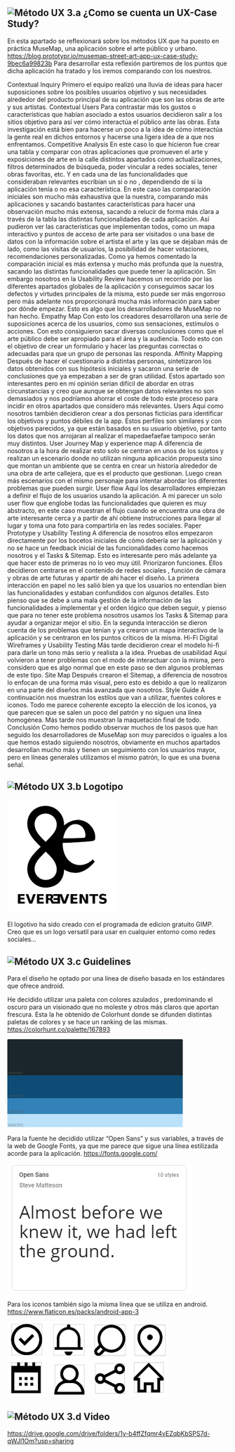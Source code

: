 
![Método UX](../img/moodboard.png) 3.a ¿Como se cuenta un UX-Case Study?
-----

En esta apartado se reflexionará sobre los métodos UX que ha puesto en práctica
MuseMap, una aplicación sobre el arte público y urbano.
https://blog.prototypr.io/musemap-street-art-app-ux-case-study-9bec6a99823b
Para desarrollar esta reflexión partiremos de los puntos que dicha aplicación ha tratado y los
iremos comparando con los nuestros.

Contextual Inquiry
Primero el equipo realizó una lluvia de ideas para hacer suposiciones sobre los posibles
usuarios objetivo y sus necesidades alrededor del producto principal de su aplicación que
son las obras de arte y sus artistas.
Contextual Users
Para contrastar más los gustos o características que habían asociado a estos usuarios
decidieron salir a los sitios objetivo para así ver cómo interactúa el público ante las obras.
Esta investigación está bien para hacerse un poco a la idea de cómo interactúa la gente real
en dichos entornos y hacerse una ligera idea de a que nos enfrentamos.
Competitive Analysis
En este caso lo que hicieron fue crear una tabla y comparar con otras aplicaciones que
promueven el arte y exposiciones de arte en la calle distintos apartados como
actualizaciones, filtros determinados de búsqueda, poder vincular a redes sociales, tener
obras favoritas, etc.
Y en cada una de las funcionalidades que consideraban relevantes escribían un si o no ,
dependiendo de si la aplicación tenía o no esa característica.
En este caso las comparación iniciales son mucho más exhaustiva que la nuestra,
comparando más aplicaciones y sacando bastantes características para hacer una
observación mucho más extensa, sacando a relucir de forma más clara a través de la tabla
las distintas funcionalidades de cada aplicación. Así pudieron ver las características que
implementan todos, como un mapa interactivo y puntos de acceso de arte para ser visitados
o una base de datos con la información sobre el artista el arte y las que se dejaban más de
lado, como las visitas de usuarios, la posibilidad de hacer votaciones, recomendaciones
personalizadas.
Como ya hemos comentado la comparación inicial es más extensa y mucho más profunda
que la nuestra, sacando las distintas funcionalidades que puede tener la aplicación. Sin
embargo nosotros en la Usability Review hacemos un recorrido por las diferentes apartados
globales de la aplicación y conseguimos sacar los defectos y virtudes principales de la
misma, esto puede ser más engorroso pero más adelante nos proporcionará mucha más
información para saber por dónde empezar. Esto es algo que los desarrolladores de
MuseMap no han hecho.
Empathy Map
Con esto los creadores desarrollaron una serie de suposiciones acerca de los usuarios,
como sus sensaciones, estímulos o acciones. Con esto consiguieron sacar diversas
conclusiones como que el arte público debe ser apropiado para el área y la audiencia. Todo
esto con el objetivo de crear un formulario y hacer las preguntas correctas o adecuadas
para que un grupo de personas las responda.
Affinity Mapping
Después de hacer el cuestionario a distintas personas, sintetizaron los datos obtenidos con
sus hipótesis iniciales y sacaron una serie de conclusiones que ya empezaban a ser de gran
utilidad.
Estos apartado son interesantes pero en mi opinión serían difícil de abordar en otras
circunstancias y creo que aunque se obtengan datos relevantes no son demasiados y nos
podríamos ahorrar el coste de todo este proceso para incidir en otros apartados que
considero más relevantes.
Users
Aquí como nosotros también decidieron crear a dos personas ficticias para identificar los
objetivos y puntos débiles de la app. Estos perfiles son similares y con objetivos parecidos,
ya que están basados en su usuario objetivo, por tanto los datos que nos arrojaran al
realizar el mapedaefaefae tampoco serán muy distintos.
User Journey Map y experience map
A diferencia de nosotros a la hora de realizar esto solo se centran en unos de los sujetos y
realizan un escenario donde no utilizan ninguna aplicación propuesta sino que montan un
ambiente que se centra en crear un historia alrededor de una obra de arte callejera, que es
el producto que gestionan.
Luego crean más escenarios con el mismo personaje para intentar abordar los diferentes
problemas que pueden surgir.
User flow
Aquí los desarrolladores empiezan a definir el flujo de los usuarios usando la aplicación. A
mi parecer un solo user flow que englobe todas las funcionalidades que quieren es muy
abstracto, en este caso muestran el flujo cuando se encuentra una obra de arte interesante
cerca y a partir de ahí obtiene instrucciones para llegar al lugar y toma una foto para
compartirla en las redes sociales.
Paper Prototype y Usability Testing
A diferencia de nosotros ellos empezaron directamente por los bocetos iniciales de cómo
debería ser la aplicación y no se hace un feedback inicial de las funcionalidades como
hacemos nosotros y el Tasks & Sitemap. Esto es interesante pero más adelante ya que
hacer esto de primeras no lo veo muy útil.
Priorizaron funciones. Ellos decidieron centrarse en el contenido de redes sociales , función
de cámara y obras de arte futuras y apartir de ahi hacer el diseño.
La primera interacción en papel no les salió bien ya que los usuarios no entendían bien las
funcionalidades y estaban confundidos con algunos detalles. Esto pienso que se debe a una
mala gestión de la información de las funcionalidades a implementar y el orden lógico que
deben seguir, y pienso que para no tener este problema nosotros usamos los Tasks &
Sitemap para ayudar a organizar mejor el sitio.
En la segunda interacción se dieron cuenta de los problemas que tenían y ya crearon un
mapa interactivo de la aplicación y se centraron en los puntos críticos de la misma.
Hi-Fi Digital Wireframes y Usability Testing
Más tarde decidieron crear el modelo hi-fi para darle un tono más serio y realista a la idea.
Pruebas de usabilidad
Aquí volvieron a tener problemas con el modo de interactuar con la misma, pero considero
que es algo normal que en este paso se den algunos problemas de este tipo.
Site Map
Después crearon el Sitemap, a diferencia de nosotros lo enfocan de una forma más visual,
pero esto es debido a que lo realizaron en una parte del diseños más avanzada que
nosotros.
Style Guide
A continuación nos muestran los estilos que van a utilizar, fuentes colores e iconos.
Todo me parece coherente excepto la elección de los iconos, ya que parecen que se salen
un poco del patrón y no siguen una línea homogénea.
Más tarde nos muestran la maquetación final de todo.
Conclusión
Como hemos podido observar muchos de los pasos que han seguido los desarrolladores de
MuseMap son muy parecidos o iguales a los que hemos estado siguiendo nosotros,
obviamente en muchos apartados desarrollan mucho más y tienen un seguimiento con los
usuarios mayor, pero en líneas generales utilizamos el mismo patrón, lo que es una buena
señal.

![Método UX](../img/landing-page.png)  3.b Logotipo
----

<img src="../img/LOGO.png" alt="drawing" width="250"/>

El logotivo ha sido creado con el programada de edicion gratuito GIMP.
Creo que es un logo versatil para usar en cualquier entorno como redes sociales...

![Método UX](../img/guidelines.png) 3.c Guidelines
----

Para el diseño he optado por una línea de diseño basada en los estándares que ofrece android.

He decidido utilizar una paleta con colores azulados , predominando el oscuro para un visionado que no moleste y otros más claros que aportan frescura.
Esta la he obtenido de Colorhunt donde se difunden distintas paletas de colores y se hace un ranking de las mismas.
https://colorhunt.co/palette/167893

<img src="color.png" alt="drawing" width="400"/>


Para la fuente he decidido utilizar “Open Sans” y sus variables, a través de la web de Google Fonts, ya que me parece que sigue una línea estilizada acorde para la aplicación.
https://fonts.google.com/

![](font.png)

Para los iconos también sigo la misma línea que se utiliza en android.
https://www.flaticon.es/packs/android-app-3

![](iconos.png)



![Método UX](../img/mockup.png)  3.d Video
----

https://drive.google.com/drive/folders/1y-b4ffZfqmr4vEZqbKbSPS7d-qWJl1Om?usp=sharing
